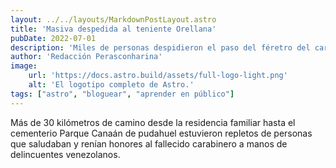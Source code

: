 ```yaml
---
layout: ../../layouts/MarkdownPostLayout.astro
title: 'Masiva despedida al teniente Orellana'
pubDate: 2022-07-01
description: 'Miles de personas despidieron el paso del féretro del carabinero asesinado esta semana.'
author: 'Redacción Perasconharina'
image:
    url: 'https://docs.astro.build/assets/full-logo-light.png'
    alt: 'El logotipo completo de Astro.'
tags: ["astro", "bloguear", "aprender en público"]
---
```


Más de 30 kilómetros de camino desde la residencia familiar hasta el cementerio Parque Canaán de pudahuel estuvieron repletos de personas que saludaban y renían honores al fallecido carabinero a manos de delincuentes venezolanos. 